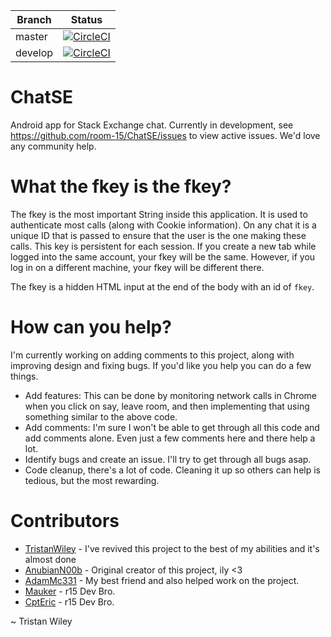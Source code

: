 Branch|Status
---|---
master|[![CircleCI](https://circleci.com/gh/room-15/ChatSE/tree/master.svg?style=shield)](https://circleci.com/gh/room-15/ChatSE/tree/master)
develop|[![CircleCI](https://circleci.com/gh/room-15/ChatSE/tree/develop.svg?style=shield)](https://circleci.com/gh/room-15/ChatSE/tree/develop)

# ChatSE

Android app for Stack Exchange chat. Currently in development, see https://github.com/room-15/ChatSE/issues to view active issues. We'd love any community help.

# What the fkey is the fkey?

The fkey is the most important String inside this application. It is used to authenticate most calls (along with Cookie information). On any chat it is a unique ID that is passed to ensure that the user is the one making these calls. This key is persistent for each session. If you create a new tab while logged into the same account, your fkey will be the same. However, if you log in on a different machine, your fkey will be different there.

The fkey is a hidden HTML input at the end of the body with an id of `fkey`.

# How can you help?
  
I'm currently working on adding comments to this project, along with improving design and fixing bugs. If you'd like you help you can do a few things.

- Add features: This can be done by monitoring network calls in Chrome when you click on say, leave room, and then implementing that using something similar to the above code.
- Add comments: I'm sure I won't be able to get through all this code and add comments alone. Even just a few comments here and there help a lot.
- Identify bugs and create an issue. I'll try to get through all bugs asap.
- Code cleanup, there's a lot of code. Cleaning it up so others can help is tedious, but the most rewarding.
  
# Contributors
- [TristanWiley](https://github.com/TristanWiley) - I've revived this project to the best of my abilities and it's almost done
- [AnubianN00b](https://github.com/AnubianN00b) - Original creator of this project, ily <3
- [AdamMc331](https://github.com/AdamMc331) - My best friend and also helped work on the project.
- [Mauker](https://github.com/Mauker1) - r15 Dev Bro.
- [CptEric](https://github.com/tryadelion) - r15 Dev Bro.
  
~ Tristan Wiley
